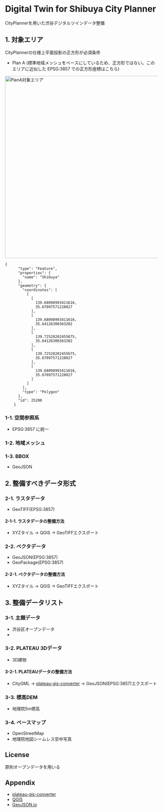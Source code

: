 # Digital Twin for Shibuya City Planner
CityPlannerを用いた渋谷デジタルツインデータ整備


## 1. 対象エリア
CityPlannerの仕様上平面投影の正方形が必須条件

* Plan A (標準地域メッシュをベースにしているため、正方形ではない。このエリアに近似した EPSG:3857 での正方形座標はこちら)
<img width="600" alt="PlanA対象エリア" src="https://github.com/furuhashilab/digitaltwin4shibuyaCP/assets/416977/c5ffa030-60d5-463e-9b06-e77492e37320">

```
{
      "type": "Feature",
      "properties": {
        "name": "Shibuya"
      },
      "geometry": {
        "coordinates": [
          [
            [
              139.68098993411616,
              35.67097571228027
            ],
            [
              139.68098993411616,
              35.64126300363202
            ],
            [
              139.72528202455675,
              35.64126300363202
            ],
            [
              139.72528202455675,
              35.67097571228027
            ],
            [
              139.68098993411616,
              35.67097571228027
            ]
          ]
        ],
        "type": "Polygon"
      },
      "id": 25200
    }
```


### 1-1. 空間参照系
* EPSG:3857 に統一

### 1-2. 地域メッシュ


### 1-3. BBOX
* GeoJSON 

## 2. 整備すべきデータ形式

### 2-1. ラスタデータ
* GeoTIFF(EPSG:3857)

#### 2-1-1. ラスタデータの整備方法
* XYZタイル → QGIS → GeoTIFFエクスポート

### 2-2. ベクタデータ
* GeoJSON(EPSG:3857)
* GeoPackage(EPSG:3857)

#### 2-2-1. ベクタデータの整備方法
* XYZタイル → QGIS → GeoTIFFエクスポート

## 3. 整備データリスト

### 3-1. 主題データ
* 渋谷区オープンデータ
* 

### 3-2. PLATEAU 3Dデータ
* 3D建物

#### 3-2-1. PLATEAUデータの整備方法
* CityGML → [plateau-gis-converter](https://github.com/MIERUNE/plateau-gis-converter) → GeoJSON(EPSG:3857)エクスポート


### 3-3. 標高DEM
* 地理院5m標高

### 3-4. ベースマップ
* OpenStreetMap
* 地理院地図シームレス空中写真


## License
原則オープンデータを用いる


## Appendix
* [plateau-gis-converter](https://github.com/MIERUNE/plateau-gis-converter)
* [QGIS](https://qgis.org/)
* [GeoJSON.io](https://geojson.io/)


